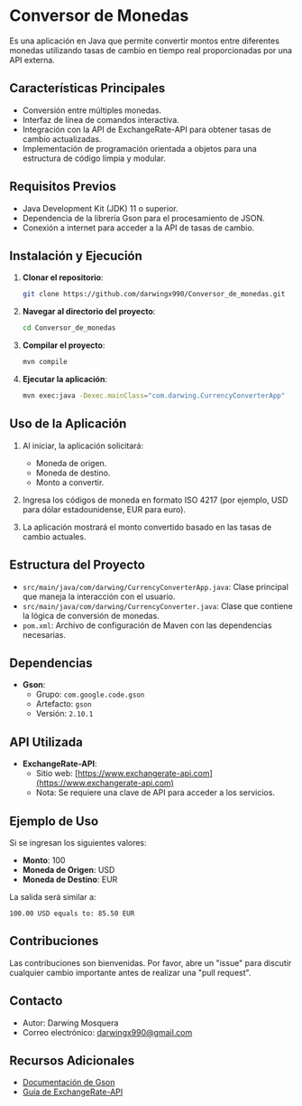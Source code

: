 # Conversor de Monedas

Es una aplicación en Java que permite convertir montos entre diferentes monedas utilizando tasas de cambio en tiempo real proporcionadas por una API externa.

## Características Principales

- Conversión entre múltiples monedas.
- Interfaz de línea de comandos interactiva.
- Integración con la API de ExchangeRate-API para obtener tasas de cambio actualizadas.
- Implementación de programación orientada a objetos para una estructura de código limpia y modular.

## Requisitos Previos

- Java Development Kit (JDK) 11 o superior.
- Dependencia de la librería Gson para el procesamiento de JSON.
- Conexión a internet para acceder a la API de tasas de cambio.

## Instalación y Ejecución

1. **Clonar el repositorio**:
   ```bash
   git clone https://github.com/darwingx990/Conversor_de_monedas.git
   ```

2. **Navegar al directorio del proyecto**:
   ```bash
   cd Conversor_de_monedas
   ```

3. **Compilar el proyecto**:
   ```bash
   mvn compile
   ```

4. **Ejecutar la aplicación**:
   ```bash
   mvn exec:java -Dexec.mainClass="com.darwing.CurrencyConverterApp"
   ```

## Uso de la Aplicación

1. Al iniciar, la aplicación solicitará:
   - Moneda de origen.
   - Moneda de destino.
   - Monto a convertir.

2. Ingresa los códigos de moneda en formato ISO 4217 (por ejemplo, USD para dólar estadounidense, EUR para euro).

3. La aplicación mostrará el monto convertido basado en las tasas de cambio actuales.

## Estructura del Proyecto

- `src/main/java/com/darwing/CurrencyConverterApp.java`: Clase principal que maneja la interacción con el usuario.
- `src/main/java/com/darwing/CurrencyConverter.java`: Clase que contiene la lógica de conversión de monedas.
- `pom.xml`: Archivo de configuración de Maven con las dependencias necesarias.

## Dependencias

- **Gson**:
  - Grupo: `com.google.code.gson`
  - Artefacto: `gson`
  - Versión: `2.10.1`

## API Utilizada

- **ExchangeRate-API**:
  - Sitio web: [https://www.exchangerate-api.com](https://www.exchangerate-api.com)
  - Nota: Se requiere una clave de API para acceder a los servicios.

## Ejemplo de Uso

Si se ingresan los siguientes valores:

- **Monto**: 100
- **Moneda de Origen**: USD
- **Moneda de Destino**: EUR

La salida será similar a:
```
100.00 USD equals to: 85.50 EUR
```

## Contribuciones

Las contribuciones son bienvenidas. Por favor, abre un "issue" para discutir cualquier cambio importante antes de realizar una "pull request".

## Contacto

- Autor: Darwing Mosquera
- Correo electrónico: darwingx990@gmail.com

## Recursos Adicionales

- [Documentación de Gson](https://github.com/google/gson)
- [Guía de ExchangeRate-API](https://www.exchangerate-api.com/docs)
